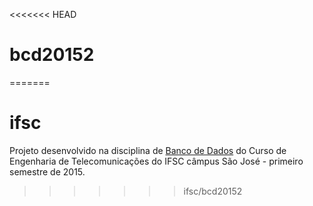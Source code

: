 <<<<<<< HEAD
# bcd20152
=======
# ifsc
Projeto desenvolvido na disciplina de [Banco de Dados](http://wiki.sj.ifsc.edu.br/wiki/index.php/Cronograma_de_atividades_(BCD-EngTel)#2015-2) do Curso de Engenharia de Telecomunicações do IFSC câmpus São José - primeiro semestre de 2015.
>>>>>>> ifsc/bcd20152
